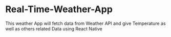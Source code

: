 # Real-Time-Weather-App
This weather App will fetch data from Weather API and give Temperature as well as others related Data using React Native
